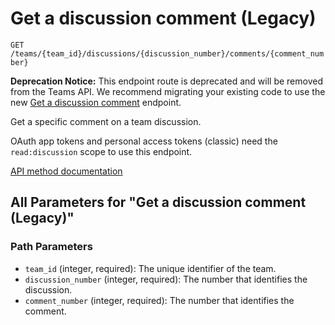 # Get a discussion comment (Legacy)

`GET /teams/{team_id}/discussions/{discussion_number}/comments/{comment_number}`

**Deprecation Notice:** This endpoint route is deprecated and will be removed from the Teams API. We recommend migrating your existing code to use the new [Get a discussion comment](https://docs.github.com/rest/teams/discussion-comments#get-a-discussion-comment) endpoint.

Get a specific comment on a team discussion.

OAuth app tokens and personal access tokens (classic) need the `read:discussion` scope to use this endpoint.

[API method documentation](https://docs.github.com/rest/teams/discussion-comments#get-a-discussion-comment-legacy)

## All Parameters for "Get a discussion comment (Legacy)"

### Path Parameters

- `team_id` (integer, required): The unique identifier of the team.
- `discussion_number` (integer, required): The number that identifies the discussion.
- `comment_number` (integer, required): The number that identifies the comment.